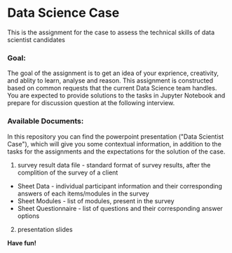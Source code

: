 # Data Science Case
This is the assignment for the case to assess the technical skills of data scientist candidates

### Goal:
The goal of the assignment is to get an idea of your exprience, creativity, and ablity to learn, analyse and reason.
This assignment is constructed based on common requests that the current Data Science team handles.
You are expected to provide solutions to the tasks in Jupyter Notebook and prepare for discussion question at the following interview.



### Available Documents:
In this repository you can find the powerpoint presentation ("Data Scientist Case"), which will give you some contextual information, in addition to the tasks for the assignments and the expectations for the solution of the case.

1) survey result data file - standard format of survey results, after the complition of the survey of a client
  - Sheet Data - individual participant information and their corresponding answers of each items/modules in the survey
  - Sheet Modules - list of modules, present in the survey
  - Sheet Questionnaire - list of questions and their corresponding answer options
2) presentation slides 


**Have fun!**
